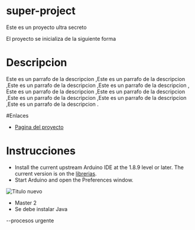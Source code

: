 # super-project
Este es un proyecto ultra secreto

El proyecto se inicializa de la siguiente forma

# Descripcion

Este es un parrafo de la descripcion ,Este es un parrafo de la descripcion ,Este es un parrafo de la descripcion ,Este es un parrafo de la descripcion ,
Este es un parrafo de la descripcion ,Este es un parrafo de la descripcion ,Este es un parrafo de la descripcion ,Este es un parrafo de la descripcion ,Este es un parrafo de la descripcion .

#Enlaces

- [Pagina del proyecto](https://www.capgemini.com/)

# Instrucciones

- Install the current upstream Arduino IDE at the 1.8.9 level or later. The current version is on the [librerias](https://mvn.com).
- Start Arduino and open the Preferences window.

![Titulo nuevo](https://svgsilh.com/svg/1801287.svg)


- Master 2
- Se debe instalar Java










--procesos urgente
